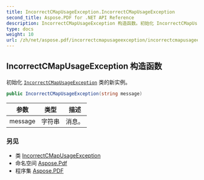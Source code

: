 ```yaml
---
title: IncorrectCMapUsageException.IncorrectCMapUsageException
second_title: Aspose.PDF for .NET API Reference
description: IncorrectCMapUsageException 构造函数。初始化 IncorrectCMapUsageException 类的新实例
type: docs
weight: 10
url: /zh/net/aspose.pdf/incorrectcmapusageexception/incorrectcmapusageexception/
---
```

## IncorrectCMapUsageException 构造函数

初始化 [`IncorrectCMapUsageException`](../) 类的新实例。

```csharp
public IncorrectCMapUsageException(string message)
```

| 参数 | 类型 | 描述 |
| --- | --- | --- |
| message | 字符串 | 消息。 |

### 另见

* 类 [IncorrectCMapUsageException](../)
* 命名空间 [Aspose.Pdf](../../../aspose.pdf/)
* 程序集 [Aspose.PDF](../../../)